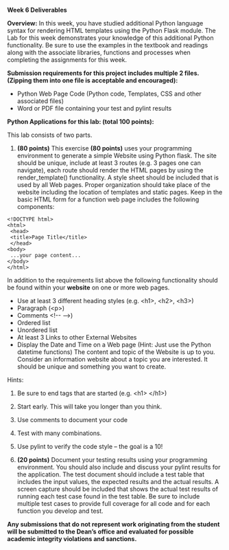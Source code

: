 **Week 6 Deliverables**

**Overview:** In this week, you have studied additional Python language syntax for rendering HTML
templates using the Python Flask module. The Lab for this week demonstrates your knowledge of this
additional Python functionality. Be sure to use the examples in the textbook and readings along with the
associate libraries, functions and processes when completing the assignments for this week.

**Submission requirements for this project includes multiple 2 files. (Zipping them into one file is
acceptable and encouraged):**

* Python Web Page Code (Python code, Templates, CSS and other associated files)
* Word or PDF file containing your test and pylint results

**Python Applications for this lab: (total 100 points):**

This lab consists of two parts.

1. **(80 points)** This exercise **(80 points)** uses your programming environment to generate a simple
   Website using Python flask. The site should be unique, include at least 3 routes (e.g. 3 pages
   one can navigate), each route should render the HTML pages by using the render_template()
   functionality. A style sheet should be included that is used by all Web pages. Proper
   organization should take place of the website including the location of templates and static
   pages. Keep in the basic HTML form for a function web page includes the following components:
   
```
<!DOCTYPE html>
<html>
 <head>
 <title>Page Title</title>
 </head>
<body>
 ...your page content...
</body>
</html>
```
In addition to the requirements list above the following functionality should be found within your **website** on one or more web pages.
* Use at least 3 different heading styles (e.g. \<h1>, \<h2>, \<h3>)
* Paragraph (\<p>)
* Comments \<!-- -->)
* Ordered list
* Unordered list
* At least 3 Links to other External Websites
* Display the Date and Time on a Web page (Hint: Just use the Python datetime functions)
The content and topic of the Website is up to you. Consider an information website about a topic you
are interested. It should be unique and something you want to create.

Hints:
1. Be sure to end tags that are started (e.g. \<h1> \</h1>)
2. Start early. This will take you longer than you think.
3. Use comments to document your code
4. Test with many combinations.
5. Use pylint to verify the code style – the goal is a 10!
   

2. **(20 points)** Document your testing results using your programming environment. You should also
include and discuss your pylint results for the application. The test document should include a test table
that includes the input values, the expected results and the actual results. A screen capture should be
included that shows the actual test results of running each test case found in the test table. Be sure to
include multiple test cases to provide full coverage for all code and for each function you develop and
test.
   

**Any submissions that do not represent work originating from the student will be submitted to the
Dean’s office and evaluated for possible academic integrity violations and sanctions.**